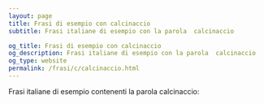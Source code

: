 ```yaml
---
layout: page
title: Frasi di esempio con calcinaccio 
subtitle: Frasi italiane di esempio con la parola  calcinaccio

og_title: Frasi di esempio con calcinaccio 
og_description: Frasi italiane di esempio con la parola  calcinaccio
og_type: website
permalink: /frasi/c/calcinaccio.html
---
```


Frasi italiane di esempio contenenti la parola calcinaccio:


